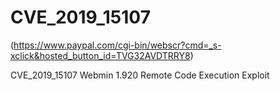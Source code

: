 # CVE_2019_15107



(https://www.paypal.com/cgi-bin/webscr?cmd=_s-xclick&hosted_button_id=TVG32AVDTRRY8)

CVE_2019_15107 Webmin 1.920 Remote Code Execution Exploit
